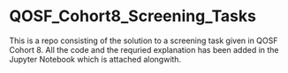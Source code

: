# QOSF_Cohort8_Screening_Tasks

This is a repo consisting of the solution to a screening task given in QOSF Cohort 8. 
All the code and the requried explanation has been added in the Jupyter Notebook which is attached alongwith. 
